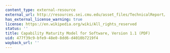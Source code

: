 ```yaml
---
content_type: external-resource
external_url: http://resources.sei.cmu.edu/asset_files/TechnicalReport/1993_005_001_16211.pdf
has_external_license_warning: true
license: https://en.wikipedia.org/wiki/All_rights_reserved
status: ''
title: Capability Maturity Model for Software, Version 1.1 (PDF)
uid: 477f39c9-bfe9-48e0-8dd6-d4010b7219f4
wayback_url: ''
---
```

